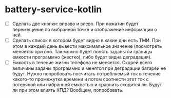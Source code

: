 # battery-service-kotlin

- [ ] Сделать две кнопки: вправо и влево. При нажатии будет перемещение по выбранной точке и отображение информации о ней.
- [ ] Сделать список в котором будет видно в какие дни есть ТМИ. При этом в каждый день вывести максимальное значение (посмотреть меняется при оно. Так можно будет понять заданы ли границы емкости программно (жестко), либо будет видна деградация).
- [ ] Емкость в течение жизни телефона не меняется. Скорей всего величины заданы программно и менятся при деградации батареи не будут. Нужно попробовать посчитать потребляемый ток в течение какого-то промежутка времени и потом соотнести этот ток с потеряной или набранной емкостью и сравнить сходится ли. Будут ли при этом влиять КПД? Вообщем, попробовать.
